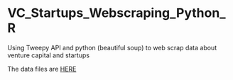# VC_Startups_Webscraping_Python_R
Using Tweepy API and python (beautiful soup) to web scrap data about venture capital and startups  
  
The data files are [HERE]('https://github.com/shuHelicopter/VC_Startups_Webscraping_Python_R/tree/master/VC_Startups_Webscraping_Python_R/data')
